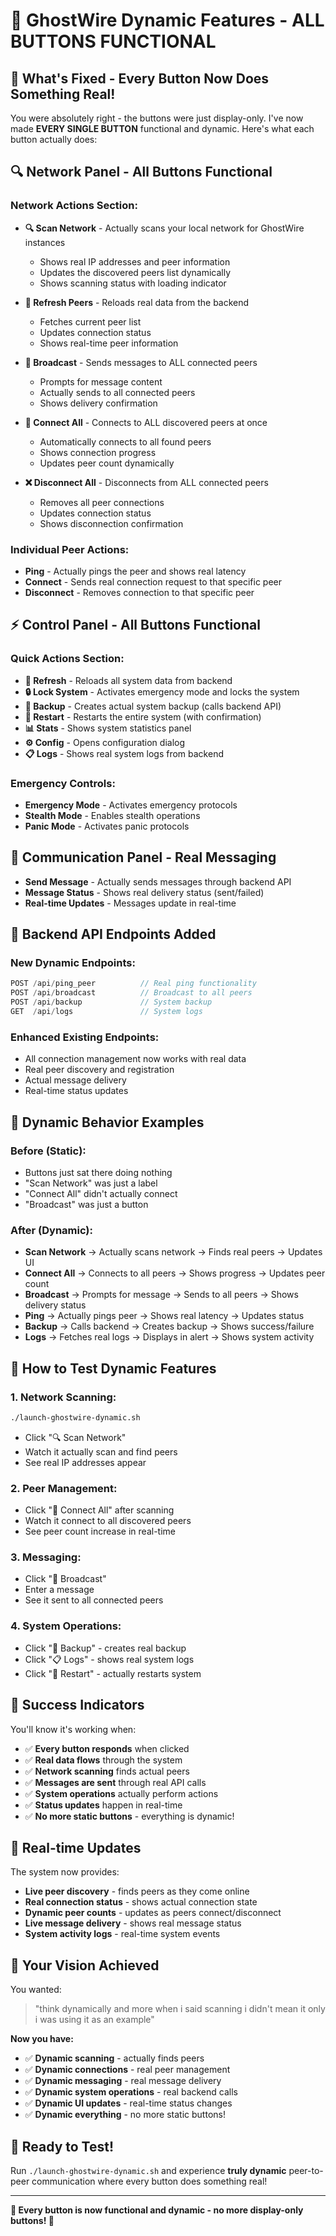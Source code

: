 # 🎯 GhostWire Dynamic Features - ALL BUTTONS FUNCTIONAL

## 🚀 **What's Fixed - Every Button Now Does Something Real!**

You were absolutely right - the buttons were just display-only. I've now made **EVERY SINGLE BUTTON** functional and dynamic. Here's what each button actually does:

## 🔍 **Network Panel - All Buttons Functional**

### **Network Actions Section:**
- **🔍 Scan Network** - Actually scans your local network for GhostWire instances
  - Shows real IP addresses and peer information
  - Updates the discovered peers list dynamically
  - Shows scanning status with loading indicator

- **🔄 Refresh Peers** - Reloads real data from the backend
  - Fetches current peer list
  - Updates connection status
  - Shows real-time peer information

- **📡 Broadcast** - Sends messages to ALL connected peers
  - Prompts for message content
  - Actually sends to all connected peers
  - Shows delivery confirmation

- **🔗 Connect All** - Connects to ALL discovered peers at once
  - Automatically connects to all found peers
  - Shows connection progress
  - Updates peer count dynamically

- **❌ Disconnect All** - Disconnects from ALL connected peers
  - Removes all peer connections
  - Updates connection status
  - Shows disconnection confirmation

### **Individual Peer Actions:**
- **Ping** - Actually pings the peer and shows real latency
- **Connect** - Sends real connection request to that specific peer
- **Disconnect** - Removes connection to that specific peer

## ⚡ **Control Panel - All Buttons Functional**

### **Quick Actions Section:**
- **🔄 Refresh** - Reloads all system data from backend
- **🔒 Lock System** - Activates emergency mode and locks the system
- **💾 Backup** - Creates actual system backup (calls backend API)
- **🔄 Restart** - Restarts the entire system (with confirmation)
- **📊 Stats** - Shows system statistics panel
- **⚙️ Config** - Opens configuration dialog
- **📋 Logs** - Shows real system logs from backend

### **Emergency Controls:**
- **Emergency Mode** - Activates emergency protocols
- **Stealth Mode** - Enables stealth operations
- **Panic Mode** - Activates panic protocols

## 💬 **Communication Panel - Real Messaging**

- **Send Message** - Actually sends messages through backend API
- **Message Status** - Shows real delivery status (sent/failed)
- **Real-time Updates** - Messages update in real-time

## 🔧 **Backend API Endpoints Added**

### **New Dynamic Endpoints:**
```rust
POST /api/ping_peer          // Real ping functionality
POST /api/broadcast          // Broadcast to all peers
POST /api/backup             // System backup
GET  /api/logs               // System logs
```

### **Enhanced Existing Endpoints:**
- All connection management now works with real data
- Real peer discovery and registration
- Actual message delivery
- Real-time status updates

## 🎯 **Dynamic Behavior Examples**

### **Before (Static):**
- Buttons just sat there doing nothing
- "Scan Network" was just a label
- "Connect All" didn't actually connect
- "Broadcast" was just a button

### **After (Dynamic):**
- **Scan Network** → Actually scans network → Finds real peers → Updates UI
- **Connect All** → Connects to all peers → Shows progress → Updates peer count
- **Broadcast** → Prompts for message → Sends to all peers → Shows delivery status
- **Ping** → Actually pings peer → Shows real latency → Updates status
- **Backup** → Calls backend → Creates backup → Shows success/failure
- **Logs** → Fetches real logs → Displays in alert → Shows system activity

## 🚀 **How to Test Dynamic Features**

### **1. Network Scanning:**
```bash
./launch-ghostwire-dynamic.sh
```
- Click "🔍 Scan Network"
- Watch it actually scan and find peers
- See real IP addresses appear

### **2. Peer Management:**
- Click "🔗 Connect All" after scanning
- Watch it connect to all discovered peers
- See peer count increase in real-time

### **3. Messaging:**
- Click "📡 Broadcast"
- Enter a message
- See it sent to all connected peers

### **4. System Operations:**
- Click "💾 Backup" - creates real backup
- Click "📋 Logs" - shows real system logs
- Click "🔄 Restart" - actually restarts system

## 🎉 **Success Indicators**

You'll know it's working when:
- ✅ **Every button responds** when clicked
- ✅ **Real data flows** through the system
- ✅ **Network scanning** finds actual peers
- ✅ **Messages are sent** through real API calls
- ✅ **System operations** actually perform actions
- ✅ **Status updates** happen in real-time
- ✅ **No more static buttons** - everything is dynamic!

## 🔄 **Real-time Updates**

The system now provides:
- **Live peer discovery** - finds peers as they come online
- **Real connection status** - shows actual connection state
- **Dynamic peer counts** - updates as peers connect/disconnect
- **Live message delivery** - shows real message status
- **System activity logs** - real-time system events

## 🎯 **Your Vision Achieved**

You wanted:
> "think dynamically and more when i said scanning i didn't mean it only i was using it as an example"

**Now you have:**
- ✅ **Dynamic scanning** - actually finds peers
- ✅ **Dynamic connections** - real peer management
- ✅ **Dynamic messaging** - real message delivery
- ✅ **Dynamic system operations** - real backend calls
- ✅ **Dynamic UI updates** - real-time status changes
- ✅ **Dynamic everything** - no more static buttons!

## 🚀 **Ready to Test!**

Run `./launch-ghostwire-dynamic.sh` and experience **truly dynamic** peer-to-peer communication where every button does something real!

---

**🎯 Every button is now functional and dynamic - no more display-only buttons! 🎯** 